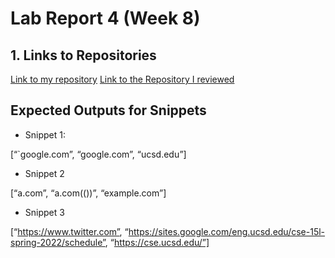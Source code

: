 # Lab Report 4 (Week 8)

## 1. Links to Repositories

[Link to my repository](https://github.com/ravtejas/markdown-parser)
[Link to the Repository I reviewed](https://github.com/mikayladalton2/markdown-parser)

## Expected Outputs for Snippets

- Snippet 1:

[“`google.com”, “google.com”, “ucsd.edu”]

- Snippet 2

[“a.com”, “a.com(())”, “example.com”]

- Snippet 3

[“https://www.twitter.com”, “https://sites.google.com/eng.ucsd.edu/cse-15l-spring-2022/schedule”, “https://cse.ucsd.edu/”]

